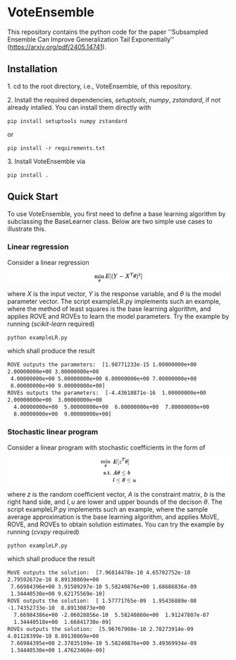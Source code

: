 # VoteEnsemble

This repository contains the python code for the paper ''Subsampled Ensemble Can Improve Generalization Tail Exponentially'' (https://arxiv.org/pdf/2405.14741).


## Installation
1.&nbsp;cd to the root directory, i.e., VoteEnsemble,  of this repository.

2.&nbsp;Install the required dependencies, *setuptools*, *numpy*, *zstandard*, if not already intalled. You can install them directly with
```
pip install setuptools numpy zstandard
```
or
```
pip install -r requirements.txt
```

3.&nbsp;Install VoteEnsemble via
```
pip install .
```
## Quick Start
To use VoteEnsemble, you first need to define a base learning algorithm by subclassing the BaseLearner class. Below are two simple use cases to illustrate this.
### Linear regression
Consider a linear regression
<!-- $$
\min_{\theta} E[(Y - X^T\theta)^2]
$$ -->

![Equation](./images/LR.png)

where $X$ is the input vector, $Y$ is the response variable, and $\theta$ is the model parameter vector. The script exampleLR.py implements such an example, where the method of least squares is the base learning algorithm, and applies $\mathsf{ROVE}$ and $\mathsf{ROVEs}$ to learn the model parameters. Try the example by running (*scikit-learn* required)
```
python exampleLR.py
```
which shall produce the result
```
ROVE outputs the parameters:  [1.98771233e-15 1.00000000e+00 2.00000000e+00 3.00000000e+00
 4.00000000e+00 5.00000000e+00 6.00000000e+00 7.00000000e+00
 8.00000000e+00 9.00000000e+00]
ROVEs outputs the parameters:  [-4.43618871e-16  1.00000000e+00  2.00000000e+00  3.00000000e+00
  4.00000000e+00  5.00000000e+00  6.00000000e+00  7.00000000e+00
  8.00000000e+00  9.00000000e+00]
```
### Stochastic linear program
Consider a linear program with stochastic coefficients in the form of
<!-- $$
\begin{align*}
\min_{\theta}\  &E[z^T\theta]\\
\text{s.t.}\ &A\theta \leq b\\
&l \leq \theta \leq u
\end{align*}
$$ -->

![Equation](./images/LP.png)

where $z$ is the random coefficient vector, $A$ is the constraint matrix, $b$ is the right hand side, and $l,u$ are lower and upper bounds of the decison $\theta$. The script exampleLP.py implements such an example, where the sample average approximation is the base learning algorithm, and applies $\mathsf{MoVE}$, $\mathsf{ROVE}$, and $\mathsf{ROVEs}$ to obtain solution estimates. You can try the example by running (*cvxpy* required)
```
python exampleLP.py
```
which shall produce the result
```
MoVE outputs the solution:  [7.96814478e-10 4.65702752e-10 2.79592672e-10 8.89130869e+00
 7.66984396e+00 3.91509297e-10 5.58240876e+00 1.68686836e-09
 1.34440530e+00 9.62175569e-10]
ROVE outputs the solution:  [ 1.57771765e-09  1.95436889e-08 -1.74352733e-10  8.89130873e+00
  7.66984386e+00 -2.06028856e-10  5.58240860e+00  1.91247807e-07
  1.34440518e+00  1.66841730e-09]
ROVEs outputs the solution:  [5.96767908e-10 2.78273914e-09 4.01128399e-10 8.89130869e+00
 7.66984395e+00 2.37835199e-10 5.58240876e+00 3.49369934e-09
 1.34440530e+00 1.47623460e-09]
```
